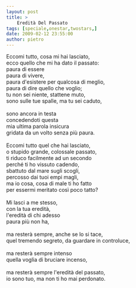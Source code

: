 ```yaml
---
layout: post
title: >
    Eredità Del Passato
tags: [speciale,onestar,twostars,]
date: 2009-02-12 23:55:00
author: pietro
---
```

Eccomi tutto, cosa mi hai lasciato,<br/>ecco quello che mi ha dato il passato:<br/>paura di essere<br/>paura di vivere,<br/>paura d'esistere per qualcosa di meglio,<br/>paura di dire quello che voglio;<br/>tu non sei niente, stattene muto,<br/>sono sulle tue spalle, ma tu sei caduto,<br/><br/>sono ancora in testa<br/>concedendoti questa<br/>mia ultima parola insicura<br/>gridata da un volto senza più paura.<br/><br/>Eccomi tutto quel che hai lasciato,<br/>o stupido grande, colossale passato,<br/>ti riduco facilmente ad un secondo<br/>perché ti ho vissuto cadendo,<br/>sbattuto dal mare sugli scogli,<br/>percosso dai tuoi empi magli,<br/>ma io cosa, cosa di male ti ho fatto<br/>per essermi meritato così poco tatto?<br/><br/>Mi lasci a me stesso,<br/>con la tua eredità,<br/>l'eredità di chi adesso<br/>paura più non ha,<br/><br/>ma resterà sempre, anche se lo si tace,<br/>quel tremendo segreto, da guardare in controluce,<br/><br/>ma resterà sempre intenso<br/>quella voglia di bruciare incenso,<br/><br/>ma resterà sempre l'eredità del passato,<br/>io sono tuo, ma non ti ho mai perdonato.
